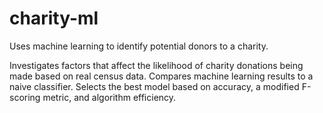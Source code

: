 # charity-ml
Uses machine learning to identify potential donors to a charity.

Investigates factors that affect the likelihood of charity donations being made based on real census data. Compares machine learning results to a naive classifier. Selects the best model based on accuracy, a modified F-scoring metric, and algorithm efficiency.
